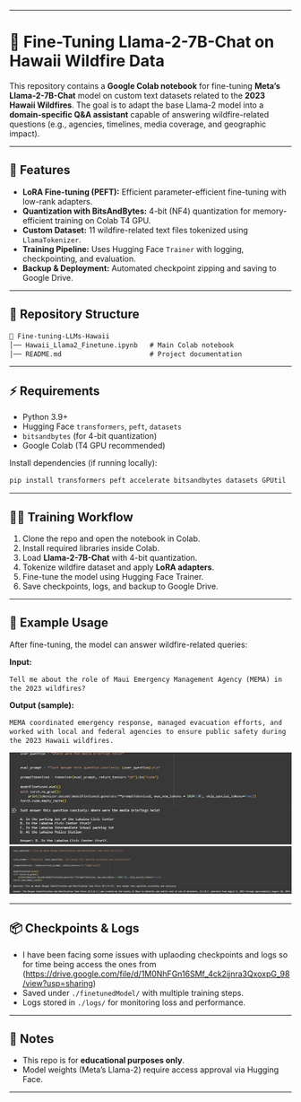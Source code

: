 
---

# 🦙 Fine-Tuning Llama-2-7B-Chat on Hawaii Wildfire Data

This repository contains a **Google Colab notebook** for fine-tuning **Meta’s Llama-2-7B-Chat** model on custom text datasets related to the **2023 Hawaii Wildfires**.
The goal is to adapt the base Llama-2 model into a **domain-specific Q\&A assistant** capable of answering wildfire-related questions (e.g., agencies, timelines, media coverage, and geographic impact).

---

## 🚀 Features  

* **LoRA Fine-tuning (PEFT):** Efficient parameter-efficient fine-tuning with low-rank adapters.
* **Quantization with BitsAndBytes:** 4-bit (NF4) quantization for memory-efficient training on Colab T4 GPU.
* **Custom Dataset:** 11 wildfire-related text files tokenized using `LlamaTokenizer`.
* **Training Pipeline:** Uses Hugging Face `Trainer` with logging, checkpointing, and evaluation.
* **Backup & Deployment:** Automated checkpoint zipping and saving to Google Drive.

---

## 📂 Repository Structure

```
📁 Fine-tuning-LLMs-Hawaii
│── Hawaii_Llama2_Finetune.ipynb   # Main Colab notebook
│── README.md                      # Project documentation
```

---

## ⚡ Requirements

* Python 3.9+
* Hugging Face `transformers`, `peft`, `datasets`
* `bitsandbytes` (for 4-bit quantization)
* Google Colab (T4 GPU recommended)

Install dependencies (if running locally):

```bash
pip install transformers peft accelerate bitsandbytes datasets GPUtil
```

---

## 🏋️‍♂️ Training Workflow

1. Clone the repo and open the notebook in Colab.
2. Install required libraries inside Colab.
3. Load **Llama-2-7B-Chat** with 4-bit quantization.
4. Tokenize wildfire dataset and apply **LoRA adapters**.
5. Fine-tune the model using Hugging Face Trainer.
6. Save checkpoints, logs, and backup to Google Drive.

---

## 🎯 Example Usage

After fine-tuning, the model can answer wildfire-related queries:

**Input:**

```text
Tell me about the role of Maui Emergency Management Agency (MEMA) in the 2023 wildfires?
```

**Output (sample):**

```text
MEMA coordinated emergency response, managed evacuation efforts, and worked with local and federal agencies to ensure public safety during the 2023 Hawaii wildfires.
```
![alt text](demo/image1.png)
![alt text](demo/image2.png)

---

## 📦 Checkpoints & Logs

* I have been facing some issues with uplaoding checkpoints and logs so for time being access the ones from 
    (https://drive.google.com/file/d/1M0NhFGn16SMf_4ck2ijnra3QxoxpG_98/view?usp=sharing)
* Saved under `./finetunedModel/` with multiple training steps.
* Logs stored in `./logs/` for monitoring loss and performance.

---

## 📌 Notes

* This repo is for **educational purposes only**.
* Model weights (Meta’s Llama-2) require access approval via Hugging Face.

---